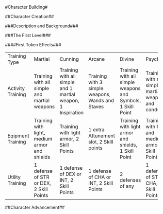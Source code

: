 #Character Building#

##Character Creation##

###Description and Background###

###The First Level###

####First Token Effects###

<table>
	<tr>
		<td>Training Type</td>
		<td>Martial</td>
		<td>Cunning</td>
		<td>Arcane</td>
		<td>Divine</td>
		<td>Psychic</td>
	</tr>
	<tr>
		<td>Activity Training</td>
		<td>Training with all simple and martial weapons</td>
		<td>Training with all simple and 1 martial weapon, 1 Inspiration</td>
		<td>Training with 3 simple weapons, Wands and Staves</td>
		<td>Training with all simple weapons and Symbols, 1 Skill Point</td>
		<td>Training with all simple, 1 martial weapon and conducts</td>
	</tr>
	<tr>
		<td>Eqipment Training</td>
		<td>Training with light, medium armor and shields</td>
		<td>Training with light armor, 2 Skill Points</td>
		<td>1 extra Attunement slot, 2 Skill points</td>
		<td>Training with light armor and shields, 1 Skill Point</td>
		<td>Training with light and medium armor, 1 Skill Point</td>
	</tr>
	<tr>
		<td>Utility Training</td>
		<td>1 defense of STR or DEX, 2 Skill Points</td>
		<td>1 defense of DEX or INT, 2 Skill Points</td>
		<td>1 defense of CHA or INT, 2 Skill Points</td>
		<td>2 defenses of any</td>
		<td>1 defense of STR, CHA, 2 Skill Points</td>
	</tr>
</table>

##Character Advancement##